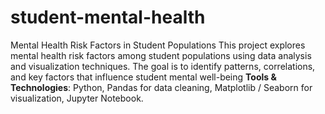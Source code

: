 # student-mental-health
Mental Health Risk Factors in Student Populations
This project explores mental health risk factors among student populations using data analysis and visualization techniques. The goal is to identify patterns, correlations, and key factors that influence student mental well-being
**Tools & Technologies**:
Python,
Pandas for data cleaning,
Matplotlib / Seaborn for visualization,
Jupyter Notebook.
